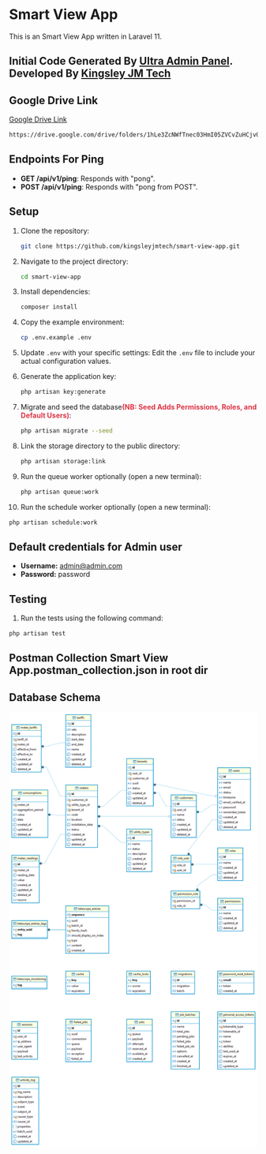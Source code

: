 # Smart View App

This is an Smart View App written in Laravel 11.

## Initial Code Generated By [Ultra Admin Panel](https://ultraadminpanel.com). Developed By [Kingsley JM Tech](https://kingsleyjmtech.com/)

## Google Drive Link
[Google Drive Link](https://drive.google.com/drive/folders/1hLe3ZcNWfTnec03HmI05ZVCvZuHCjvOY?usp=sharing)
   ```sh
   https://drive.google.com/drive/folders/1hLe3ZcNWfTnec03HmI05ZVCvZuHCjvOY?usp=sharing
   ```

## Endpoints For Ping

- **GET /api/v1/ping**: Responds with "pong".
- **POST /api/v1/ping**: Responds with "pong from POST".

## Setup

1. Clone the repository:
   ```sh
   git clone https://github.com/kingsleyjmtech/smart-view-app.git
   ```

2. Navigate to the project directory:
   ```sh
   cd smart-view-app
   ```

3. Install dependencies:
   ```sh
   composer install
   ```

4. Copy the example environment:
   ```sh
   cp .env.example .env
   ```

5. Update `.env` with your specific settings:
   Edit the `.env` file to include your actual configuration values.

6. Generate the application key:
   ```sh
   php artisan key:generate
   ```

7. Migrate and seed the database<strong style="color: #DC3545;">(NB: Seed Adds Permissions, Roles, and Default Users)</strong>:
   ```sh
   php artisan migrate --seed
   ```

8. Link the storage directory to the public directory:
   ```sh
   php artisan storage:link
   ```

9. Run the queue worker optionally (open a new terminal):
   ```sh
   php artisan queue:work
   ```

10. Run the schedule worker optionally (open a new terminal):
   ```sh
   php artisan schedule:work
   ```

## Default credentials for Admin user

-   **Username:** admin@admin.com
-   **Password:** password

## Testing

1.  Run the tests using the following command:
   ```sh
   php artisan test
   ```

## Postman Collection Smart View App.postman_collection.json in root dir

## Database Schema
![Example Image](smart_view_app.png)


